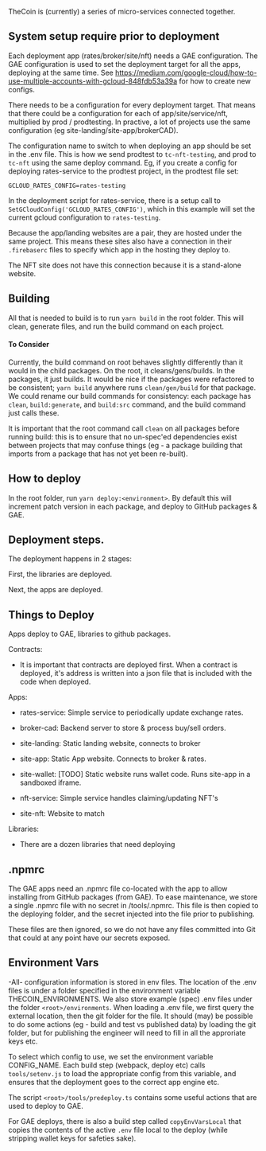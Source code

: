TheCoin is (currently) a series of micro-services connected together.

## System setup require prior to deployment

Each deployment app (rates/broker/site/nft) needs a GAE configuration.  The GAE configuration is used to set the deployment target for all the apps, deploying at the same time. See https://medium.com/google-cloud/how-to-use-multiple-accounts-with-gcloud-848fdb53a39a for how to create new configs.

There needs to be a configuration for every deployment target.  That means that there could be a configuration for each of app/site/service/nft, multiplied by prod / prodtesting.  In practive, a lot of projects use the same configuration (eg site-landing/site-app/brokerCAD).

The configuration name to switch to when deploying an app should be set in the .env file.  This is how we send prodtest to `tc-nft-testing`, and prod to `tc-nft` using the same deploy command.  Eg, if you create a config for deploying rates-service to the prodtest project, in the prodtest file set:

`GCLOUD_RATES_CONFIG=rates-testing`

In the deployment script for rates-service, there is a setup call to `SetGCloudConfig('GCLOUD_RATES_CONFIG')`, which in this example will set the current gcloud configuration to `rates-testing`.


Because the app/landing websites are a pair, they are hosted under the same project.  This means these sites also have a connection in their `.firebaserc` files to specify which app in the hosting they deploy to.

The NFT site does not have this connection because it is a stand-alone website.

## Building

All that is needed to build is to run `yarn build` in the root folder.  This will clean, generate files, and run the build command on each project.

#### To Consider

Currently, the build command on root behaves slightly differently than it would in the child packages.  On the root, it cleans/gens/builds.  In the packages, it just builds.  It would be nice if the packages were refactored to be consistent; `yarn build` anywhere runs `clean/gen/build` for that package.  We could rename our build commands for consistency: each package has `clean`, `build:generate`, and `build:src` command, and the build command just calls these.

It is important that the root command call `clean` on all packages before running build: this is to ensure that no un-spec'ed dependencies exist between projects that may confuse things (eg - a package building that imports from a package that has not yet been re-built).

## How to deploy

In the root folder, run `yarn deploy:<environment>`.  By default this will increment patch version in each package, and deploy to GitHub packages & GAE.

## Deployment steps.

The deployment happens in 2 stages:

First, the libraries are deployed.

Next, the apps are deployed.
## Things to Deploy

Apps deploy to GAE, libraries to github packages.

Contracts:
 - It is important that contracts are deployed first.  When a contract is deployed, it's address is written into a json file that is included with the code when deployed.

Apps:

 - rates-service: Simple service to periodically update exchange rates.
 - broker-cad: Backend server to store & process buy/sell orders.
 - site-landing: Static landing website, connects to broker
 - site-app: Static App website.  Connects to broker & rates.
 - site-wallet: [TODO] Static website runs wallet code. Runs site-app in a sandboxed iframe.

 - nft-service: Simple service handles claiming/updating NFT's
 - site-nft: Website to match

Libraries:
 - There are a dozen libraries that need deploying

## .npmrc

The GAE apps need an .npmrc file co-located with the app to allow installing from GitHub packages (from GAE).  To ease maintenance, we store a single .npmrc file with no secret in /tools/.npmrc.  This file is then copied to the deploying folder, and the secret injected into the file prior to publishing.

These files are then ignored, so we do not have any files committed into Git that could at any point have our secrets exposed.
## Environment Vars

-All- configuration information is stored in env files. The location of the .env files is under a folder specified in the environment variable THECOIN_ENVIRONMENTS.  We also store example (spec) .env files under the folder `<root>/environments`.  When loading a .env file, we first query the external location, then the git folder for the file.  It should (may) be possible to do some actions (eg - build and test vs published data) by loading the git folder, but for publishing the engineer will need to fill in all the approriate keys etc.

To select which config to use, we set the environment variable CONFIG_NAME.  Each build step (webpack, deploy etc) calls `tools/setenv.js` to load the appropriate config from this variable, and ensures that the deployment goes to the correct app engine etc.

The script `<root>/tools/predeploy.ts` contains some useful actions that are used to deploy to GAE.

For GAE deploys, there is also a build step called `copyEnvVarsLocal` that copies the contents of the active `.env` file local to the deploy (while stripping wallet keys for safeties sake).
